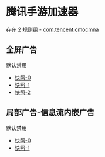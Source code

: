 # 腾讯手游加速器

存在 2 规则组 - [com.tencent.cmocmna](/src/apps/com.tencent.cmocmna.ts)

## 全屏广告

默认禁用

- [快照-0](https://i.gkd.li/import/12847323)
- [快照-1](https://i.gkd.li/import/12847336)
- [快照-2](https://i.gkd.li/import/13063271)

## 局部广告-信息流内嵌广告

默认禁用

- [快照-0](https://i.gkd.li/import/12847340)
- [快照-1](https://i.gkd.li/import/12847364)
